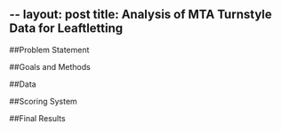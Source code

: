 --
layout: post
title: Analysis of MTA Turnstyle Data for Leaftletting
--

##Problem Statement

##Goals and Methods

##Data

##Scoring System

##Final Results